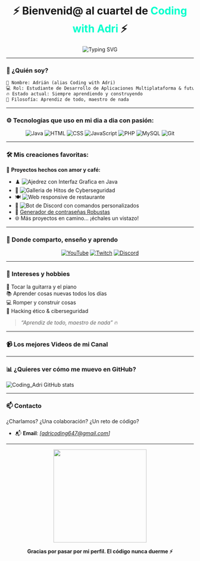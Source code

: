 <!-- Perfil README llamativo y profesional para Coding with Adri -->

<h1 align="center">⚡ Bienvenid@ al cuartel de <span style="color:#00ffcc">Coding with Adri</span> ⚡</h1>

<p align="center">
  <img src="https://readme-typing-svg.demolab.com?font=Fira+Code&pause=1000&center=true&width=435&lines=Fullstack+Developer+%7C+Cibersecurity+Enthusiast;Aprendiz+de+todo%2C+maestro+de+nada;Let's+build+%26+break+stuff!" alt="Typing SVG" />
</p>

---

### 🧠 ¿Quién soy?

```txt
📛 Nombre: Adrián (alias Coding with Adri)
💻 Rol: Estudiante de Desarrollo de Aplicaciones Multiplataforma & futuro especialista en Ciberseguridad
🔥 Estado actual: Siempre aprendiendo y construyendo
🧩 Filosofía: Aprendiz de todo, maestro de nada
```

---

### ⚙️ Tecnologias que uso en mi dia a dia con pasión:

<div align="center">
  
![Java](https://img.shields.io/badge/Java-%23007396.svg?style=for-the-badge&logo=openjdk&logoColor=white)
![HTML](https://img.shields.io/badge/HTML5-%23E34F26.svg?style=for-the-badge&logo=html5&logoColor=white)
![CSS](https://img.shields.io/badge/CSS3-%231572B6.svg?style=for-the-badge&logo=css3&logoColor=white)
![JavaScript](https://img.shields.io/badge/JavaScript-%23F7DF1E.svg?style=for-the-badge&logo=javascript&logoColor=black)
![PHP](https://img.shields.io/badge/PHP-%23777BB4.svg?style=for-the-badge&logo=php&logoColor=white)
![MySQL](https://img.shields.io/badge/MySQL-%234479A1.svg?style=for-the-badge&logo=mysql&logoColor=white)
![Git](https://img.shields.io/badge/Git-%23F05032.svg?style=for-the-badge&logo=git&logoColor=white)

</div>

---

### 🛠️ Mis creaciones favoritas:

🚀 **Proyectos hechos con amor y café:**

- ♟️ ![Ajedrez con Interfaz Grafica en Java](https://github.com/Adri-Coding-Dev/Master_Chess)  
- 🔐 ![Galleria de Hitos de Cyberseguridad](https://github.com/Adri-Coding-Dev/Galleria_De_Hitos_Ciberseguridad)  
- 🍽️ ![Web responsive de restaurante](https://github.com/Adri-Coding-Dev/Asador-El-Paraiso.github.io)  
- 🤖 ![Bot de Discord con comandos personalizados](https://github.com/Adri-Coding-Dev/Bot_Discord)  
- 🧰 <a href="https://github.com/Adri-Coding-Dev/Generador_de_Contrase-as">Generador de contraseñas Robustas</a>  
- 🌐 Más proyectos en camino... ¡échales un vistazo!

---

### 🎥 Donde comparto, enseño y aprendo

<div align="center">

[![YouTube](https://img.shields.io/badge/YouTube-Informática%20y%20proyectos-red?style=for-the-badge&logo=youtube&logoColor=white)](https://www.youtube.com/@CodingWithAdri-s3n)
[![Twitch](https://img.shields.io/badge/Twitch-Proyectos%20en%20vivo-6441a5?style=for-the-badge&logo=twitch&logoColor=white)](https://www.twitch.tv/coding_with_adri)
[![Discord](https://img.shields.io/badge/Discord-Comunidad%20tech-5865F2?style=for-the-badge&logo=discord&logoColor=white)](https://discord.gg/RhYxW79r9g)

</div>

---

### 🧠 Intereses y hobbies

🎸 Tocar la guitarra y el piano  
📚 Aprender cosas nuevas todos los días  
💻 Romper y construir cosas  
🔐 Hacking ético & ciberseguridad

> _“Aprendiz de todo, maestro de nada”_ 🔥

---

### 📹 Los mejores Videos de mi Canal
<!-- BEGIN YOUTUBE-CARDS -->
<!-- END YOUTUBE-CARDS -->


---
### 📊 ¿Quieres ver cómo me muevo en GitHub?

![Coding_Adri GitHub stats](https://github-readme-stats.vercel.app/api?username=Adri-Coding-Dev&show_icons=true&theme=gruvbox)

---

### 📫 Contacto

¿Charlamos? ¿Una colaboración? ¿Un reto de código?

- 📬 **Email**: _[adricoding647@gmail.com]_  

---

<p align="center">
  <img src="https://media.tenor.com/w9KkKjpY8XkAAAAC/hacker.gif" width="250" />
</p>

<p align="center"><b>Gracias por pasar por mi perfil. El código nunca duerme ⚡</b></p>
